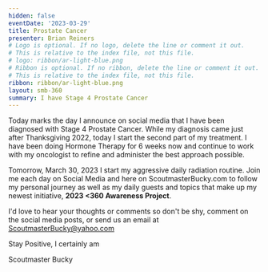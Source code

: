 ```yaml
---
hidden: false
eventDate: '2023-03-29'
title: Prostate Cancer
presenter: Brian Reiners
# Logo is optional. If no logo, delete the line or comment it out.
# This is relative to the index file, not this file.
# logo: ribbon/ar-light-blue.png
# Ribbon is optional. If no ribbon, delete the line or comment it out.
# This is relative to the index file, not this file.
ribbon: ribbon/ar-light-blue.png
layout: smb-360
summary: I have Stage 4 Prostate Cancer
---
```


Today marks the day I announce on social media that I have been diagnosed with Stage 4 Prostate Cancer.  While my diagnosis came just after Thanksgiving 2022, today I start the second part of my treatment.  I have been doing Hormone Therapy for 6 weeks now and continue to work with my oncologist to refine and administer the best approach possible.

Tomorrow, March 30, 2023 I start my aggressive daily radiation routine.  Join me each day on Social Media and here on ScoutmasterBucky.com to follow my personal journey as well as my daily guests and topics that make up my newest initiative, **2023 <span class="C(red)">&lt;3</span>60 Awareness Project**.

I'd love to hear your thoughts or comments so don't be shy, comment on the social media posts, or send us an email at ScoutmasterBucky@yahoo.com

Stay Positive, I certainly am

Scoutmaster Bucky

